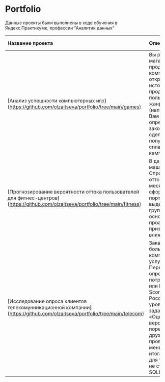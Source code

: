 # Portfolio

Данные проекты были выполнены в ходе обучения в Яндекс.Практикуме, профессии "Аналитик данных"

| Название проекта      | Описание               | Используемые инструменты   |
| :-------------------- | :--------------------- |:---------------------------|
| [Анализ успешности компьютерных игр] (https://github.com/olzaitseva/portfolio/tree/main/games) | Вы работаете в интернет-магазине «Стримчик», который продаёт по всему миру компьютерные игры. Из открытых источников доступны исторические данные о продажах игр, оценки пользователей и экспертов, жанры и платформы (например, Xbox или PlayStation). Вам нужно выявить определяющие успешность игры закономерности. Это позволит сделать ставку на потенциально популярный продукт и спланировать рекламные кампании. | Python, алгоритмы, Pandas, SQL, PostgreSQL, проверка статистических гипотез, A/B-тест |   
|[Прогнозирование вероятности оттока пользователей для фитнес-центров] (https://github.com/olzaitseva/portfolio/tree/main/fitness)  | В данном проекте использовано машинное обучение. Спрогнозирована вероятность оттока (на уровне следующего месяца) для каждого клиента; сформированы типичные портреты пользователей: выделены наиболее яркие группы, охарактеризованы их основные свойства; проанализированы основные признаки, наиболее сильно влияющие на отток.   |Python, Pandas, Scikit-learn, Matplotlib, Seaborn|   
|[Исследование опроса клиентов телекомунникационной компании] (https://github.com/olzaitseva/portfolio/tree/main/telecom)  | Заказчик этого исследования — большая телекоммуникационная компания, которая оказывает услуги на территории всего СНГ. Перед компанией стоит задача определить текущий уровень потребительской лояльности, или NPS (от англ. Net Promoter Score), среди клиентов из России. Чтобы определить уровень лояльности, клиентам задавали классический вопрос: «Оцените по шкале от 1 до 10 вероятность того, что вы порекомендуете компанию друзьям и знакомым». Компания провела опрос и попросила меня подготовить дашборд с его итогами. Большую базу данных для такой задачи разворачивать не стали и выгрузили данные в SQLite.   |SQL, Python, Pandas, Tableau, построение дашбордов|

